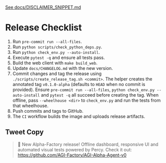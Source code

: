 [See docs/DISCLAIMER_SNIPPET.md](docs/DISCLAIMER_SNIPPET.md)

# Release Checklist

1. Run `pre-commit run --all-files`.
2. Run `python scripts/check_python_deps.py`.
3. Run `python check_env.py --auto-install`.
4. Execute `pytest -q` and ensure all tests pass.
5. Build the web client with `make build_web`.
6. Update `docs/CHANGELOG.md` with the new version.
7. Commit changes and tag the release using `./scripts/create_release_tag.sh <commit>`.
   The helper creates the annotated tag `v0.1.0-alpha` (defaults to `HEAD` when
   no commit is provided). Ensure `pre-commit run --all-files`,
   `python check_env.py --auto-install` and `pytest -q` all succeed before
   creating the tag. When offline, pass `--wheelhouse <dir>` to `check_env.py`
   and run the tests from that wheelhouse.
8. Push commits and tags to GitHub.
9. The `CI` workflow builds the image and uploads release artifacts.

## Tweet Copy

> 🚀 New Alpha-Factory release! Offline dashboard, responsive UI and automated visual tests powered by Percy. Check it out: https://github.com/AGI-Factory/AGI-Alpha-Agent-v0

